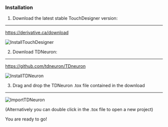 ### Installation

1. Download the latest stable TouchDesigner version:
---
https://derivative.ca/download

![InstallTouchDesigner](https://github.com/tdneuron/TDneuron/blob/master/GettingStarted/00.Installation/1.InstallTD.gif)

2. Download TDNeuron:
---
https://github.com/tdneuron/TDneuron

![InstallTDNeuron](https://github.com/tdneuron/TDneuron/blob/master/GettingStarted/00.Installation/2.InstallTDNeuron.gif)

3. Drag and drop the TDNeuron .tox file contained in the download
---

![ImportTDNeuron](https://github.com/tdneuron/TDneuron/blob/master/GettingStarted/00.Installation/3.ImportTDNeuron.gif)

(Alternatively you can double click in the .tox file to open a new project) 

You are ready to go!
